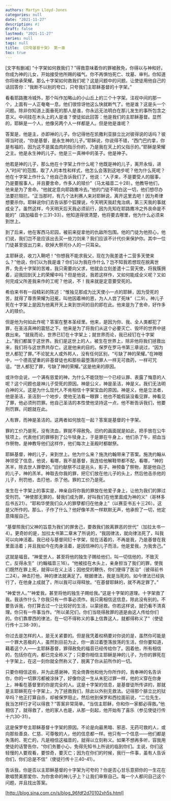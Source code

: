 ```yaml
---
authors: Martyn Lloyd-Jones
categories: null
date: "2021-11-27"
description: #1
draft: false
lastmod: "2021-11-27"
series: null
tags: null
title: 《只夸基督十架》 第一章
toc: true
---
```




<!--more-->


[文字有删减]
“十字架如何救我们？”得救意味着你的罪被赦免，你得以与神和好。你成为神的儿女，开始接受他所赐的福气。你不再惧怕死亡、坟墓、审判。你知道你将继承荣耀。那么十字架如何救我们呢？这是问题中的问题。让使徒用他自己的话回答你：“我断不以别的夸口，只夸我们主耶稣基督的十字架。”  

看看耶路撒冷城外，那个叫作加略山的小山丘上的三个十字架。注视中间的那一个，上面有一人正奄奄一息。他们很惊讶他这么快就断气了。他是谁？这是头一个问题。除非你知道上面垂死的那人是谁，你永远无法明白在那儿发生的事所包含之意义。中间挂在木头上的人是谁？使徒如此回答：他是我们的主耶稣基督。显然的，耶稣是一个人，他像另两个人一样都是人。但是他是谁呢？  

答案是，他是主，亦即神的儿子。你记得他在凯撒利亚腓立比对彼得说的话吗？彼得当时说，“你是基督，是永生神的儿子。”耶稣说，你说得不错，“西门巴约拿，你是有福的，因为这不是属血肉的指示你的，乃是我在天上的父指示的。”耶稣是荣耀之主。他是永生神的儿子。他是三一真神中的圣子。他是神子。  

他若是神的儿子，那么他在十字架上作什么呢？他既是神的儿子，离开永恒，进入“时间”的范围，取了人的本性和样式，他怎么会落到这地步呢？他为什么死呢？他在十字架上作什么？他自己告诉我们了，他说：“人子来，不是要受人的服事，乃是要服事人，并且要舍命，作多人的赎价”（马太福音二十28）。他教导他们，他来是为了舍命。“他就定意向耶路撒冷去。”他的门徒不明白这一切，他们想尽办法要拦阻拦。“正当那时，有几个法利赛人来对耶稣说，离开这里去吧！因为希律想要杀你。耶稣说你们去告诉那个狐狸说，今天明天我赶鬼治病，第三天我的事就成全了。虽然这样，今天明天后天我必须前行，因为先知在耶路撒冷之外丧命是不能的”（路加福音十三31-33）。他知道得很清楚，他将要去哪里，他为什么必须来到世上。  

到了后来，他在客西马尼园，被前来捉拿他的仇敌所包围。他的门徒为他担心，他们说，我们岂不是应该出去买一些刀剑来？我们应该不计代价来保护你。其中一位门徒甚至拔出刀来，砍掉大祭司仆人的一只耳朵。  

主耶稣说，收刀入鞘吧！“你想我不能求我父，现在为我差遣十二营多天使来么？”他说，你们以为我是谁？你们以为我在作什么？岂不知我若想现在脱离世界，免去十字架的苦难，我只需要向父求，他就会立刻差遣十二营天使，将我簇拥着，迎我回到天上的荣耀中吗？但是他说，我若这样作，又如何能成全义呢？又如何完成父所差我来作的工呢？他说，不！我来就是定意要受死的。  

希伯来书有一段精彩的陈述：“惟独见那成为比天使小一点的耶稣，因为受死的苦，就得了尊贵荣耀为冠冕，叫他因着神的恩，为人人尝了死味”（二9）。神儿子死在十字架上是因为他离开天上来到世间的目的即在此。他来是为了舍命，好作多人的赎价。  

但是他为何如此作呢？答案在整本圣经里。他来，是因为你、我、全人类都犯了罪，在圣洁真神的震怒之下。他来是为了将我们从这个必要灭亡、毁坏的世界中拯救出来。“就我而论，世界已钉在十字架上；就世界而论，我已经钉在十字架上。”我们都属于这世界。我们是这世上的人，被生在世界上，除非他将我们拯救出来，我们将与这世界共存亡。这是他来的目的。保罗在罗马书第三章说过，“因为世人都犯了罪。”不论犹太人或外邦人，没有任何区别，“亏缺了神的荣耀。”在神眼中，一个德高望重的非基督徒也和那些最堕落的罪人一样无可救药，一样可咒诅。“世人都犯了罪，亏缺了神的荣耀。”这是他来的原因。  

或许你会说，一个满有慈爱的神，为什么不能饶恕一个已经认罪、表露了悔意的人呢？这个问题也是神儿子受死的原因。神是公义，神是圣洁，神是义。我们无法明白神的义。这是为什么现代人不肯相信十字架宝血的原因。神是义，他是立法者，他是圣洁，圣洁到一个地步，使他无法看一眼罪；他也不能假装没看见罪，神看见了罪，他必须刑罚罪。他自己圣洁的本性使他坚持这一点，他不断告诉我们，他要刑罚罪。问题就在此。  

人有罪，而神是圣洁的。这两者如何放在一起？答案是基督的十字架。  

罪的工价乃是死，没有流血，罪就不得赦免。旧约的画面就是如此，把手放在公牛犊项上，代表他们的罪移到了公牛犊身上，于是罪在牛身上，他们杀了牛，把血当作祭物，是神教导他们这样作，他们每次上圣殿时都献祭。  

耶稣基督，神的儿子，来到世上。他为什么来？施洗约翰带来了答案。施洗约翰从神领受了信息，他说，看哪，我不是基督，我连给他解鞋带都不配，看哪，“神的羔羊，除去世人罪孽的。”旧约献祭不过是兆头，影子。神预备了祭物，那是他自己的儿子，神的羔羊。神取去你我的罪，把它们放在他儿子的头上，然后他击杀他的儿子，刑罚他，击打他，杀了他。罪的工价乃是死。  

发生在十字架上的事实是，神亲自将你我的罪放在他爱子身上，让他为我们的罪过受刑罚。“神使那无罪的，替我们成为罪，好叫我们在他里面成为神的义”（哥林多后书五21）。“耶和华使我们众人的罪孽都归在他身上”（以赛亚书五十三26）。这是父所作的。那么，子作了什么？他好像羊羔一样默默无声，他承担了一切，他定意降服自己。  

“基督照我们父神的旨意为我们的罪舍己，要救我们脱离罪恶的世代”（加拉太书一4）。更奇妙的是，加拉太书第二章末了所说的，“我因律法，就向律法死了，叫我可以向神活着。我已经与基督同钉十字架，现在活着的，不再是我，乃是基督在我里面活着；并且我如今在肉身活着，是因信神的儿子而活，他是爱我，为我舍己。”  

这就是福音。“神爱世人，甚至将他的独生子赐给他们，叫一切信他的，不致灭亡，反得永生”（约翰福音三16）。“他被挂在木头上，亲身担当了我们的罪，使我们既然在罪上死，就得以在义上活；因他受的鞭伤，你们便得了医治”（彼得前书二24）。神击打他，神的律法就满足了。根据律法，我是当死的。如今律法已经执行了，在他身上成就了，所以我可以得释放。“在基督耶稣的，就不再定罪了。”  

“神爱世人。”“神爱我，甚至将他的独生子赐给我。”这是十字架的道理。十字架救了我。我该作什么？你我只有一件事必须作。我只需相信这信息，除此没有别的。不要告诉我，你打算去过一个比较好的生活，以蒙拯救。你若这样说，就仍看不清真理。你只有一件事当作。“所以弟兄们，你们当晓得赦罪的道是由这人传给你们的。你们靠摩西的律法，在一切不得称义的事上信靠这人，就都得称义了”（使徒行传十三38-39）。  

你过去是怎样的人，是无关紧要的。但是我凭着权柄要对你说的是，虽然你可能是一个罪大恶极的人，虽然到目前为止，你一直过着堕落放荡的生活，但你要知道，藉着这个人——主耶稣基督，罪得赦免的福音已经传给你了。因着他，所有相信的，包括你在内，都已完全称义了；只要你相信主耶稣是神的儿子，为你的罪死在十字架上，在这一刻你就全然称义了，脱离了你从前所作的一切。  

只要你相信这些，并为此感谢神，完全倚靠他和他为你所作的，我奉神的名告诉你，你的一切罪污都被涂抹了，好像你这一生从未犯过罪一样，他的义穿在你身上，神看在基督里的你是完全的人。这是十字架的信息，是基督徒所传讲的，那就是主耶稣死在十字架上，为了拯救我们，除此以外别无救法。记得那个腓立比的狱卒吗？他正打算自杀，却被保罗阻止。然后他到保罗和西拉面前说，“二位先生，我当怎样行才可以得救？”答案非常简单。“当信主耶稣，你和你一家都必得救。”他相信了，就得救了，他的家人也是，从那一刻起，他开始有了喜乐（参见使徒行传十六30-31）。  

这是保罗夸主耶稣基督十字架的原因。不论是向最黑暗、邪恶、无药可救的人，或向那些善良、仁慈、可尊敬的人，他的信息都一样。他只有一个信息——他们都是失落的、死亡的，凡是相信这福音的，就得以立刻称义。如果不想再多听，容我用使徒的话警告你，“你们务要小心，免得先知书上所说的临到你们。主说，你们这轻慢的人要观看，要惊奇，要灭亡；因为在你们的时候，我行一件事，虽有人告诉你们，你们总是不信”（使徒行传十三40-41）。  

告诉我，你是否以主耶稣基督的十字架为可夸的？你是否心甘乐意把你的一生花在歌唱赞美那爱你、为你舍命的神儿子上？让我们审察自己。每一个人都问自己这个问题，并且找出答案。

[http://blog.sina.com.cn/s/blog_96fdf2d70102xh5s.html]